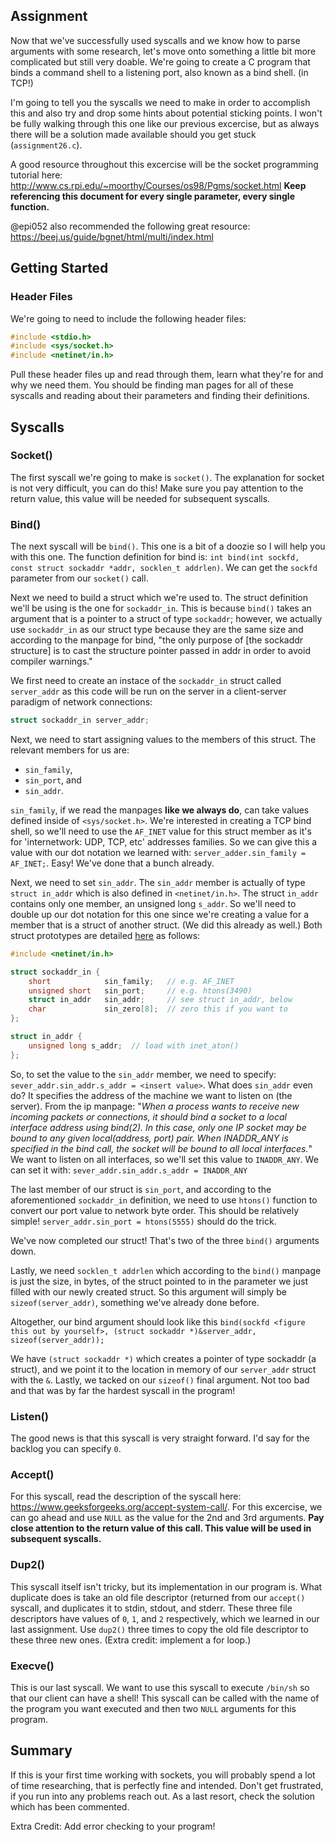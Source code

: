 ## Assignment
Now that we've successfully used syscalls and we know how to parse arguments with some research, let's move onto something a little bit more complicated but still very doable. We're going to create a C program that binds a command shell to a listening port, also known as a bind shell. (in TCP!)

I'm going to tell you the syscalls we need to make in order to accomplish this and also try and drop some hints about potential sticking points. I won't be fully walking through this one like our previous excercise, but as always there will be a solution made available should you get stuck (`assignment26.c`). 

A good resource throughout this excercise will be the socket programming tutorial here: http://www.cs.rpi.edu/~moorthy/Courses/os98/Pgms/socket.html **Keep referencing this document for every single parameter, every single function.**

@epi052 also recommended the following great resource: https://beej.us/guide/bgnet/html/multi/index.html

## Getting Started

### Header Files
We're going to need to include the following header files:
```c
#include <stdio.h>
#include <sys/socket.h>
#include <netinet/in.h>
```

Pull these header files up and read through them, learn what they're for and why we need them. You should be finding man pages for all of these syscalls and reading about their parameters and finding their definitions. 

## Syscalls

### Socket()
The first syscall we're going to make is `socket()`. The explanation for socket is not very difficult, you can do this! Make sure you pay attention to the return value, this value will be needed for subsequent syscalls. 

### Bind()
The next syscall will be `bind()`. This one is a bit of a doozie so I will help you with this one. The function definition for bind is: `int bind(int sockfd, const struct sockaddr *addr, socklen_t addrlen)`. We can get the `sockfd` parameter from our `socket()` call. 

Next we need to build a struct which we're used to. The struct definition we'll be using is the one for `sockaddr_in`. This is because `bind()` takes an argument that is a pointer to a struct of type `sockaddr`; however, we actually use `sockaddr_in` as our struct type because they are the same size and according to the manpage for bind, "the only purpose of \[the sockaddr structure\] is to cast the structure pointer passed in addr in order to avoid compiler warnings."

We first need to create an instace of the `sockaddr_in` struct called `server_addr` as this code will be run on the server in a client-server paradigm of network connections:
```c
struct sockaddr_in server_addr;
```
Next, we need to start assigning values to the members of this struct. The relevant members for us are:
+ `sin_family`,
+ `sin_port`, and
+ `sin_addr`. 

`sin_family`, if we read the manpages **like we always do**, can take values defined inside of `<sys/socket.h>`. We're interested in creating a TCP bind shell, so we'll need to use the `AF_INET` value for this struct member as it's for 'internetwork: UDP, TCP, etc' addresses families. So we can give this a value with our dot notation we learned with: `server_adder.sin_family = AF_INET;`. Easy! We've done that a bunch already.

Next, we need to set `sin_addr`. The `sin_addr` member is actually of type `struct in_addr` which is also defined in `<netinet/in.h>`. The struct `in_addr` contains only one member, an unsigned long `s_addr`. So we'll need to double up our dot notation for this one since we're creating a value for a member that is a struct of another struct. (We did this already as well.) Both struct prototypes are detailed [here](https://www.gta.ufrj.br/ensino/eel878/sockets/sockaddr_inman.html) as follows:
```c
#include <netinet/in.h>

struct sockaddr_in {
    short            sin_family;   // e.g. AF_INET
    unsigned short   sin_port;     // e.g. htons(3490)
    struct in_addr   sin_addr;     // see struct in_addr, below
    char             sin_zero[8];  // zero this if you want to
};

struct in_addr {
    unsigned long s_addr;  // load with inet_aton()
};
```
So, to set the value to the `sin_addr` member, we need to specify: `sever_addr.sin_addr.s_addr = <insert value>`. What does `sin_addr` even do? It specifies the address of the machine we want to listen on (the server). From the ip manpage: "*When a process wants to receive new incoming packets or connections, it should bind a socket to a local interface address using bind(2). In this case, only one IP socket may be bound to any given local(address, port) pair.  When INADDR_ANY is specified in the bind call, the socket will be bound to all local interfaces.*" We want to listen on all interfaces, so we'll set this value to `INADDR_ANY`. We can set it with: `sever_addr.sin_addr.s_addr = INADDR_ANY` 

The last member of our struct is `sin_port`, and according to the aforementioned `sockaddr_in` definition, we need to use `htons()` function to convert our port value to network byte order. This should be relatively simple! `server_addr.sin_port = htons(5555)` should do the trick. 

We've now completed our struct! That's two of the three `bind()` arguments down. 

Lastly, we need `socklen_t addrlen` which according to the `bind()` manpage is just the size, in bytes, of the struct pointed to in the parameter we just filled with our newly created struct. So this argument will simply be `sizeof(server_addr)`, something we've already done before. 

Altogether, our bind argument should look like this `bind(sockfd <figure this out by yourself>, (struct sockaddr *)&server_addr, sizeof(server_addr));`

We have `(struct sockaddr *)` which creates a pointer of type sockaddr (a struct), and we point it to the location in memory of our `server_addr` struct with the `&`. Lastly, we tacked on our `sizeof()` final argument. Not too bad and that was by far the hardest syscall in the program!

### Listen()
The good news is that this syscall is very straight forward. I'd say for the backlog you can specify `0`. 

### Accept()
For this syscall, read the description of the syscall here: https://www.geeksforgeeks.org/accept-system-call/. For this excercise, we can go ahead and use `NULL` as the value for the 2nd and 3rd arguments. **Pay close attention to the return value of this call. This value will be used in subsequent syscalls.**

### Dup2()
This syscall itself isn't tricky, but its implementation in our program is. What duplicate does is take an old file descriptor (returned from our `accept()` syscall, and duplicates it to stdin, stdout, and stderr. These three file descriptors have values of `0`, `1`, and `2` respectively, which we learned in our last assignment. Use `dup2()` three times to copy the old file descriptor to these three new ones. (Extra credit: implement a for loop.)

### Execve()
This is our last syscall. We want to use this syscall to execute `/bin/sh` so that our client can have a shell! This syscall can be called with the name of the program you want executed and then two `NULL` arguments for this program. 

## Summary
If this is your first time working with sockets, you will probably spend a lot of time researching, that is perfectly fine and intended. Don't get frustrated, if you run into any problems reach out. As a last resort, check the solution which has been commented. 

Extra Credit: Add error checking to your program!
